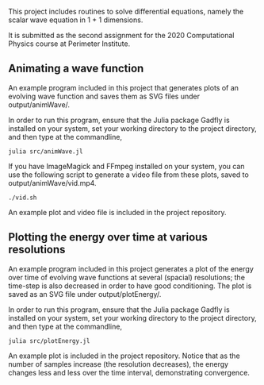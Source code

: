 This project includes routines to solve differential equations, namely the
scalar wave equation in 1 + 1 dimensions.

It is submitted as the second assignment for the 2020 Computational Physics
course at Perimeter Institute.

## Animating a wave function

An example program included in this project that generates plots of an evolving wave function and saves them as SVG files under output/animWave/.

In order to run this program, ensure that the Julia package Gadfly is installed on your system, set your working directory to the project directory, and then type at the commandline,

    julia src/animWave.jl

If you have ImageMagick and FFmpeg installed on your system, you can use the following script to generate a video file from these plots, saved to output/animWave/vid.mp4.

    ./vid.sh

An example plot and video file is included in the project repository.

## Plotting the energy over time at various resolutions

An example program included in this project generates a plot of the energy over time of evolving wave functions at several (spacial) resolutions; the time-step is also decreased in order to have good conditioning. The plot is saved as an SVG file under output/plotEnergy/.

In order to run this program, ensure that the Julia package Gadfly is installed on your system, set your working directory to the project directory, and then type at the commandline,

    julia src/plotEnergy.jl

An example plot is included in the project repository. Notice that as the number of samples increase (the resolution decreases), the energy changes less and less over the time interval, demonstrating convergence.
